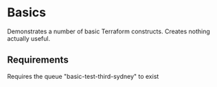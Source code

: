 Basics
======

Demonstrates a number of basic Terraform constructs. Creates nothing actually useful.

Requirements
------------

Requires the queue "basic-test-third-sydney" to exist